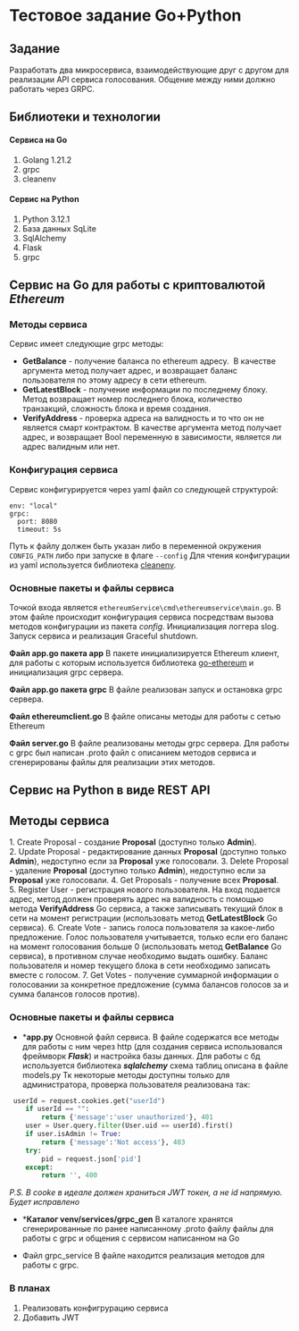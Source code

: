 # Тестовое задание Go+Python

## Задание
Разработать два микросервиса, взаимодействующие друг с другом для реализации API сервиса голосования. Общение между ними должно работать через GRPC.

## Библиотеки и технологии
#### Сервиса на Go
1. Golang 1.21.2
2. grpc
3. cleanenv
#### Сервис на Python
1. Python 3.12.1
2. База данных SqLite
3. SqlAlchemy
4. Flask
5. grpc

## Сервис на Go для работы с криптовалютой *Ethereum*
### Методы сервиса
Сервис имеет следующие grpc методы:
* **GetBalance** - получение баланса по ethereum адресу. 
		В качестве аргумента метод получает адрес, и возвращает баланс пользователя по этому адресу в сети ethereum.
* **GetLatestBlock** - получение информации по последнему блоку.
		Метод возвращает номер последнего блока, количество транзакций, сложность блока и время создания.
* **VerifyAddress** - проверка адреса на валидность и то что он не является смарт контрактом.
		В качестве аргумента метод получает адрес, и возвращает Bool переменную в зависимости, является ли адрес валидным или нет.
### Конфигурация сервиса
Сервис конфигурируется через yaml файл со следующей структурой:
```
env: "local"
grpc:
  port: 8080
  timeout: 5s 
```
Путь к файлу должен быть указан либо в переменной окружения `CONFIG_PATH` либо при запуске в флаге `--config`
Для чтения конфигурации из yaml используется библиотека [cleanenv](github.com/ilyakaznacheev/cleanenv).

### Основные пакеты и файлы сервиса
Точкой входа является `ethereumService\cmd\ethereumservice\main.go`. В этом файле происходит конфигурация сервиса посредствам вызова методов конфигурации из пакета *config*. Инициализация логгера slog. Запуск сервиса и реализация Graceful shutdown.

**Файл app.go пакета app**
В пакете инициализируется Ethereum клиент, для работы с которым используется библиотека [go-ethereum]( https://github.com/ethereum/go-ethereum) и инициализация grpc сервера.

**Файл app.go пакета grpc**
В файле реализован запуск и остановка grpc сервера.

**Файл ethereumclient.go**
В файле описаны методы для работы с сетью Ethereum

**Файл server.go**
В файле реализованы методы grpc сервера. Для работы с grpc был написан .proto файл с описанием методов сервиса и сгенерированы файлы для реализации этих методов.



## Сервис на Python в виде REST API
## Методы сервиса
1. Create Proposal - создание **Proposal** (доступно только **Admin**).
2. Update Proposal - редактирование данных **Proposal** (доступно только **Admin**), недоступно если за **Proposal** уже голосовали.
3. Delete Proposal - удаление **Proposal** (доступно только **Admin**), недоступно если за **Proposal** уже голосовали.
4. Get Proposals - получение всех **Proposal**.
5. Register User - регистрация нового пользователя. На вход подается адрес, метод должен проверять адрес на валидность с помощью метода **VerifyAddress** Go сервиса, а также записывать текущий блок в сети на момент регистрации (использовать метод **GetLatestBlock** Go сервиса).
6. Create Vote - запись голоса пользователя за какое-либо предложение. Голос пользователя учитывается, только если его баланс на момент голосования больше 0 (использовать метод **GetBalance** Go сервиса), в противном случае необходимо выдать ошибку. Баланс пользователя и номер текущего блока в сети необходимо записать вместе с голосом.
7. Get Votes - получение суммарной информации о голосовании за конкретное предложение (сумма балансов голосов за и сумма балансов голосов против).

### Основные пакеты и файлы сервиса
* ***app.py**
	Основной файл сервиса. В файле содержатся все методы для работы с ним через http (для создания сервиса использовался фреймворк ***Flask***) и настройка базы данных. Для работы с бд используется библиотека ***sqlalchemy*** схема таблиц описана в файле models.py
	Тк некоторые методы доступны только для администратора, проверка пользователя реализована так:
```python
 userId = request.cookies.get("userId")
    if userId == "":
        return {'message':'user unauthorized'}, 401
    user = User.query.filter(User.uid == userId).first()
    if user.isAdmin != True:
        return {'message':'Not access'}, 403
    try:
        pid = request.json['pid']
    except:
        return '', 400
```
*P.S. В cooke в идеале должен храниться JWT токен, а не id напрямую. Будет исправлено* 

* ***Каталог venv/services/grpc_gen**
В каталоге хранятся сгенерированные по ранее написанному .proto файлу файлы для работы с grpc и общения с сервисом написанном на Go

* Файл grpc_service
В файле находится реализация методов для работы с grpc.

### В планах
1. Реализовать конфигрурацию сервиса
2. Добавить JWT
